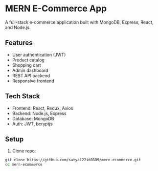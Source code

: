 # MERN E-Commerce App

A full-stack e-commerce application built with MongoDB, Express, React, and Node.js.

## Features
- User authentication (JWT)
- Product catalog
- Shopping cart
- Admin dashboard
- REST API backend
- Responsive frontend

## Tech Stack
- Frontend: React, Redux, Axios
- Backend: Node.js, Express
- Database: MongoDB
- Auth: JWT, bcryptjs

## Setup
1. Clone repo:
```bash
git clone https://github.com/satya122id0889/mern-ecommerce.git
cd mern-ecommerce
